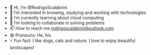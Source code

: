 - 👋 Hi, I’m @RodrigoScalabrini
- 👀 I’m interested in knowing, studying and working with technologies
- 🌱 I’m currently learning about cloud computing
- 💞️ I’m looking to collaborate in solving problems
- 📫 How to reach me rodrigoscalabrini@outlook.com
- 😄 Pronouns: He, his.
- ⚡ Fun fact: I like dogs, cats and nature. I love to enjoy beautiful landscapes!

<!---
RodrigoScalabrini/RodrigoScalabrini is a ✨ special ✨ repository because its `README.md` (this file) appears on your GitHub profile.
You can click the Preview link to take a look at your changes.
--->
